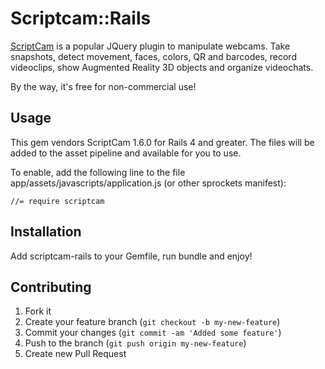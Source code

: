 # Scriptcam::Rails

[ScriptCam](http://www.scriptcam.com/) is a popular JQuery plugin to manipulate webcams. Take snapshots, detect movement, faces, colors, QR and barcodes, record videoclips, show Augmented Reality 3D objects and organize videochats.

By the way, it's free for non-commercial use!

## Usage

This gem vendors ScriptCam 1.6.0 for Rails 4 and greater. The files will be added to the asset pipeline and available for you to use.

To enable, add the following line to the file app/assets/javascripts/application.js (or other sprockets manifest):

    //= require scriptcam

## Installation

Add scriptcam-rails to your Gemfile, run bundle and enjoy!

## Contributing

1. Fork it
2. Create your feature branch (`git checkout -b my-new-feature`)
3. Commit your changes (`git commit -am 'Added some feature'`)
4. Push to the branch (`git push origin my-new-feature`)
5. Create new Pull Request

